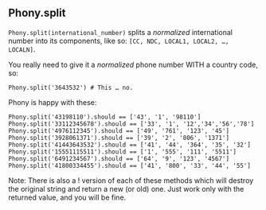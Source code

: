 ## Phony.split

`Phony.split(international_number)` splits a *normalized* international number into its components, like so:
`[CC, NDC, LOCAL1, LOCAL2, …, LOCALN]`.

You really need to give it a *normalized* phone number WITH a country code, so:

    Phony.split('3643532') # This … no.

Phony is happy with these:

    Phony.split('43198110').should == ['43', '1', '98110']
    Phony.split('33112345678').should == ['33', '1', '12','34','56','78']
    Phony.split('4976112345').should == ['49', '761', '123', '45']
    Phony.split('3928061371').should == ['39', '2', '806', '1371']
    Phony.split('41443643532').should == ['41', '44', '364', '35', '32']
    Phony.split('15551115511').should == ['1', '555', '111', '5511']
    Phony.split('6491234567').should == ['64', '9', '123', '4567']
    Phony.split('41800334455').should == ['41', '800', '33', '44', '55']

Note: There is also a ! version of each of these methods which
      will destroy the original string and return a new (or old) one.
      Just work only with the returned value, and you will be fine.